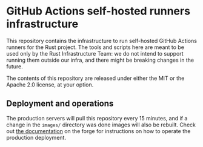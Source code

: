 # GitHub Actions self-hosted runners infrastructure

This repository contains the infrastructure to run self-hosted GitHub Actions
runners for the Rust project. The tools and scripts here are meant to be used
only by the Rust Infrastructure Team: we do not intend to support running them
outside our infra, and there might be breaking changes in the future.

The contents of this repository are released under either the MIT or the Apache
2.0 license, at your option.

## Deployment and operations

The production servers will pull this repository every 15 minutes, and if a
change in the `images/` directory was done images will also be rebuilt. Check
out [the documentation][forge] on the forge for instructions on how to operate
the production deployment.

[forge]: https://forge.rust-lang.org/infra/docs/gha-self-hosted.html
